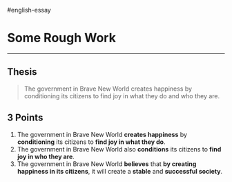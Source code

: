 #english-essay 
# Some Rough Work
---
## Thesis
> The government in Brave New World creates happiness by conditioning its citizens to find joy in what they do and who they are.

## 3 Points

1. The government in Brave New World **creates happiness** by **conditioning** its citizens to **find joy in what they do**.
2. The government in Brave New World also **conditions** its citizens to **find joy in who they are**.
3. The government in Brave New World **believes** that **by creating happiness in its citizens**, it will create a **stable** and **successful society**.
